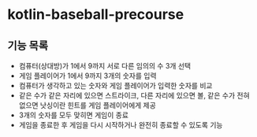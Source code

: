 # kotlin-baseball-precourse

## 기능 목록


- 컴퓨터(상대방)가 1에서 9까지 서로 다른 임의의 수 3개 선택
- 게임 플레이어가 1에서 9까지 3개의 숫자를 입력
- 컴퓨터가 생각하고 있는 숫자와 게임 플레이어가 입력한 숫자를 비교
- 같은 수가 같은 자리에 있으면 스트라이크, 다른 자리에 있으면 볼, 같은 수가 전혀 없으면 낫싱이란 힌트를 게임 플레이어에게 제공
- 3개의 숫자를 모두 맞히면 게임이 종료
- 게임을 종료한 후 게임을 다시 시작하거나 완전히 종료할 수 있도록 기능
